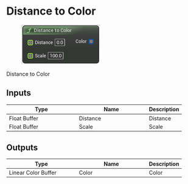 # Distance to Color

<div align="left" data-full-width="false">

<figure><img src="Distance_to_Color.png" alt=""><figcaption></figcaption></figure>

</div>

Distance to Color

## Inputs

<table>
<thead><tr><th width="170">Type</th><th width="170">Name</th><th>Description</th></tr></thead>
<tbody>
<tr><td>Float Buffer</td><td>Distance</td><td>Distance</td></tr>
<tr><td>Float Buffer</td><td>Scale</td><td>Scale</td></tr>
</tbody>
</table>

## Outputs

<table>
<thead><tr><th width="170">Type</th><th width="170">Name</th><th>Description</th></tr></thead>
<tbody>
<tr><td>Linear Color Buffer</td><td>Color</td><td>Color</td></tr>
</tbody>
</table>